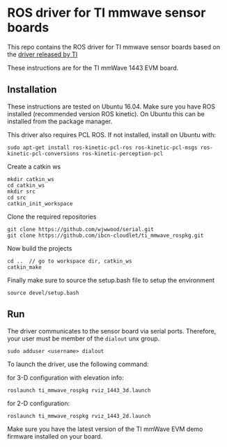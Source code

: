 # ROS driver for TI mmwave sensor boards

This repo contains the ROS driver for TI mmwave sensor boards based on the [driver released by TI](http://dev.ti.com/tirex/content/mmwave_training_1_6_1/labs/lab0006-ros-driver/lab0006_ros_driver_pjt/TI_mmWave_ROS_Driver_Setup_Guide.pdf) 

These instructions are for the TI mmWave 1443 EVM board.

## Installation

These instructions are tested on Ubuntu 16.04. Make sure you have ROS installed (recommended version ROS kinetic). On Ubuntu this can be installed from the package manager.

This driver also requires PCL ROS. If not installed, install on Ubuntu with:

```
sudo apt-get install ros-kinetic-pcl-ros ros-kinetic-pcl-msgs ros-kinetic-pcl-conversions ros-kinetic-perception-pcl
```

Create a catkin ws

```
mkdir catkin_ws
cd catkin_ws
mkdir src
cd src
catkin_init_workspace
```

Clone the required repositories

```
git clone https://github.com/wjwwood/serial.git
git clone https://github.com/ibcn-cloudlet/ti_mmwave_rospkg.git
```

Now build the projects

```
cd ..  // go to workspace dir, catkin_ws
catkin_make
```

Finally make sure to source the setup.bash file to setup the environment

```
source devel/setup.bash
```

## Run

The driver communicates to the sensor board via serial ports. Therefore, your user must be member of the `dialout` unx group.

```
sudo adduser <username> dialout
```

To launch the driver, use the following command:

for 3-D configuration with elevation info:
```
roslaunch ti_mmwave_rospkg rviz_1443_3d.launch
```

for 2-D configuration:
```
roslaunch ti_mmwave_rospkg rviz_1443_2d.launch
```

Make sure you have the latest version of the TI mmWave EVM demo firmware installed on your board.
